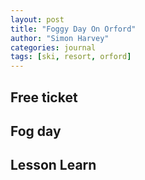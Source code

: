 ```yaml
---
layout: post
title: "Foggy Day On Orford"
author: "Simon Harvey"
categories: journal
tags: [ski, resort, orford]
---
```




## Free ticket

## Fog day

## Lesson Learn
